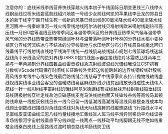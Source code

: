 注意你的：底线米线李线营养快线穿越火线本初子午线国际日期变更线三八线停火线钢丝线过桥米线碧蓝航线绍兴地铁一号线少女前线何凯的苹果线李云龙的郊县日本的新干线李宁踹开线生死一线新的风暴已经出线800毫米降水线400毫米降水线黑河腾冲一线秦岭淮河一线火线零线地线阿尔法射线贝塔射线欧米噶射线副热带高压线一月份0度等温线亚热带季风区与温带季风区的分界线亚热季风气候与温带季风气候的分界线热带亚热带常绿阔叶林与温带落叶阔叶针叶林的分界线水稻小麦种植区分界线河流结冰与不结冰的分界线旱地与水田地区分布分界线晨昏线南北回归线垂线平行线射线直线地平线海平线统一战线俄乌战线城市规划七线篮球场线迷城战线角平分线渔采的绝对界线USB3.0接口线显示器连接线绝对冰霜防卫线两年三熟与一年两熟制分界线圆锥曲线雷音权线急冻射线波浪线光谱线我没过CSP初赛分数线VScode代码保存时间线长征路线外卖起送线能跨越的边界线钢绞线硅胶线高风线参考线中心线染色线最后防线缝合线慈母手中线家家此夜持针抛物线轴线虚线视线实线事业线会客室的温暖防线皂丝麻线虾线沙线贫困线放长线磁性天线伟大航线一针一线X射线宇宙射线饥饿线阿基米德螺线警戒线丝袜开线封锁线铅垂线斑马线阴极射线穿针走线盐池县磁感线麦克马洪线抛物面天线锋线谷线等高线马其顿防线命悬一线蛇灰蚓线日长一线今日留一线低潮线高潮线等温线风暴搜查线成本均线顾比倒数线扫描线对角线连珠线对角线天际线跳舞的线蜜蜂路线飞行路线水平可见直线皮亚诺曲线江恩八线均量线接地汇集线盲人斑马线平滑异同移动平均线证券市场线银河宇宙射线垂直平分线四星一线两点一线移动平均线脚跟无线不绝如线重楼金线桑白皮线上层路线过渡时期总路线羊肠线防卫线